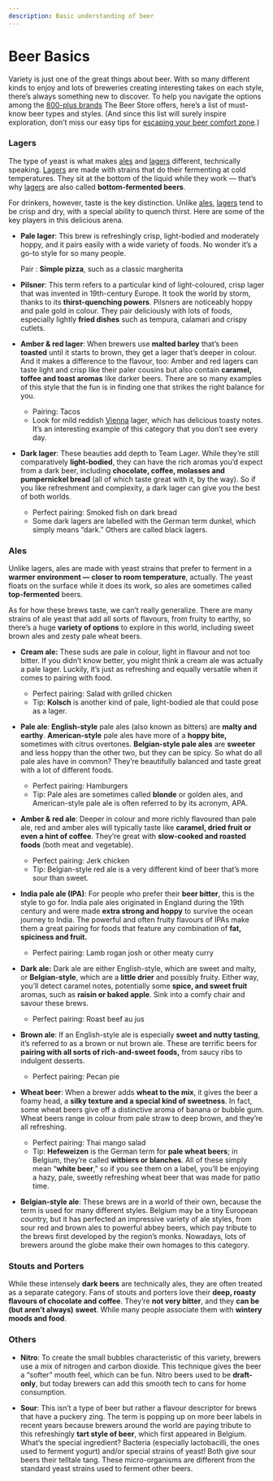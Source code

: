 ```yaml
---
description: Basic understanding of beer
---
```


# Beer Basics

Variety is just one of the great things about beer. With so many different kinds to enjoy and lots of breweries creating interesting takes on each style, there’s always something new to discover. To help you navigate the options among the [800-plus brands](https://www.thebeerstore.ca/beers) The Beer Store offers, here’s a list of must-know beer types and styles. (And since this list will surely inspire exploration, don’t miss our easy tips for [escaping your beer comfort zone](https://www.thebeerstore.ca/articles/6-fun-ways-to-get-out-of-your-beer-comfort-zone/).)



### Lagers

The type of yeast is what makes [ales](https://www.thebeerstore.ca/beers/?type[]=178) and [lagers](https://www.thebeerstore.ca/beers/?type[]=169&lager_one) different, technically speaking. [Lagers](https://www.thebeerstore.ca/beers/?type[]=169&lager_two) are made with strains that do their fermenting at cold temperatures. They sit at the bottom of the liquid while they work — that’s why [lagers](https://www.thebeerstore.ca/beers/?type[]=169&lager_three) are also called **bottom-fermented beers**.

For drinkers, however, taste is the key distinction. Unlike [ales](https://www.thebeerstore.ca/beers/?type[]=178&ale_one), [lagers](https://www.thebeerstore.ca/beers/?type[]=169) tend to be crisp and dry, with a special ability to quench thirst. Here are some of the key players in this delicious arena.



- **Pale lager**: This brew is refreshingly crisp, light-bodied and moderately hoppy, and it pairs easily with a wide variety of foods. No wonder it’s a go-to style for so many people.

  Pair : **Simple pizza**, such as a classic margherita

- **Pilsner**:  This term refers to a particular kind of light-coloured, crisp lager that was invented in 19th-century Europe. It took the world by storm, thanks to its **thirst-quenching powers**. Pilsners are noticeably hoppy and pale gold in colour. They pair deliciously with lots of foods, especially lightly **fried dishes** such as tempura, calamari and crispy cutlets.

- **Amber & red lager**:  When brewers use **malted barley** that’s been **toasted** until it starts to brown, they get a lager that’s deeper in colour. And it makes a difference to the flavour, too: Amber and red lagers can taste light and crisp like their paler cousins but also contain **caramel, toffee and toast aromas** like darker beers. There are so many examples of this style that the fun is in finding one that strikes the right balance for you.

  - Pairing: Tacos
  - Look for mild reddish [Vienna](https://www.thebeerstore.ca/beers/?search_type=beer_page&searchval=Vienna) lager, which has delicious toasty notes. It’s an interesting example of this category that you don’t see every day.

- **Dark lager**: These beauties add depth to Team Lager. While they’re still comparatively **light-bodied**, they can have the rich aromas you’d expect from a dark beer, including **chocolate, coffee, molasses and pumpernickel bread** (all of which taste great with it, by the way). So if you like refreshment and complexity, a dark lager can give you the best of both worlds.

  - Perfect pairing: Smoked fish on dark bread
  - Some dark lagers are labelled with the German term dunkel, which simply means “dark.” Others are called black lagers.



### Ales

Unlike lagers, ales are made with yeast strains that prefer to ferment in a **warmer environment — closer to room temperature**, actually. The yeast floats on the surface while it does its work, so ales are sometimes called **top-fermented** beers.

As for how these brews taste, we can’t really generalize. There are many strains of ale yeast that add all sorts of flavours, from fruity to earthy, so there’s a huge **variety of options** to explore in this world, including sweet brown ales and zesty pale wheat beers. 



- **Cream ale:** These suds are pale in colour, light in flavour and not too bitter. If you didn’t know better, you might think a cream ale was actually a pale lager. Luckily, it’s just as refreshing and equally versatile when it comes to pairing with food.
  - Perfect pairing: Salad with grilled chicken
  - Tip: **Kolsch** is another kind of pale, light-bodied ale that could pose as a lager.

- **Pale ale**: **English-style** pale ales (also known as bitters) are **malty and earthy**. **American-style** pale ales have more of a **hoppy bite,** sometimes with citrus overtones. **Belgian-style pale ales** are **sweeter** and less hoppy than the other two, but they can be spicy. So what do all pale ales have in common? They’re beautifully balanced and taste great with a lot of different foods.
  - Perfect pairing: Hamburgers
  - Tip: Pale ales are sometimes called **blonde** or golden ales, and American-style pale ale is often referred to by its acronym, APA.
- **Amber & red ale**: Deeper in colour and more richly flavoured than pale ale, red and amber ales will typically taste like **caramel, dried fruit or even a hint of coffee**. They’re great with **slow-cooked and roasted foods** (both meat and vegetable).
  - Perfect pairing: Jerk chicken
  - Tip: Belgian-style red ale is a very different kind of beer that’s more sour than sweet.
- **India pale ale (IPA)**: For people who prefer their **beer bitter**, this is the style to go for. India pale ales originated in England during the 19th century and were made **extra strong and hoppy** to survive the ocean journey to India. The powerful and often fruity flavours of IPAs make them a great pairing for foods that feature any combination of **fat, spiciness and fruit.**
  - Perfect pairing: Lamb rogan josh or other meaty curry
- **Dark ale:** Dark ale are either English-style, which are sweet and malty, or **Belgian-style**, which are a **little drier** and possibly fruity. Either way, you’ll detect caramel notes, potentially some **spice, and sweet fruit** aromas, such as **raisin or baked apple**. Sink into a comfy chair and savour these brews.
  - Perfect pairing: Roast beef au jus
- **Brown ale**: If an English-style ale is especially **sweet and nutty tasting**, it’s referred to as a brown or nut brown ale. These are terrific beers for **pairing with all sorts of rich-and-sweet foods,** from saucy ribs to indulgent desserts.
  - Perfect pairing: Pecan pie
- **Wheat beer**: When a brewer adds **wheat to the mix**, it gives the beer a foamy head, a **silky texture and a special kind of sweetness**. In fact, some wheat beers give off a distinctive aroma of banana or bubble gum. Wheat beers range in colour from pale straw to deep brown, and they’re all refreshing.
  - Perfect pairing: Thai mango salad
  - Tip: **Hefeweizen** is the German term for **pale wheat beers**; in Belgium, they’re called **witbiers or blanches**. All of these simply mean “**white beer**,” so if you see them on a label, you’ll be enjoying a hazy, pale, sweetly refreshing wheat beer that was made for patio time.
- **Belgian-style ale**: These brews are in a world of their own, because the term is used for many different styles. Belgium may be a tiny European country, but it has perfected an impressive variety of ale styles, from sour red and brown ales to powerful abbey beers, which pay tribute to the brews first developed by the region’s monks. Nowadays, lots of brewers around the globe make their own homages to this category.



### Stouts and Porters

While these intensely **dark beers** are technically ales, they are often treated as a separate category. Fans of stouts and porters love their **deep, roasty flavours of chocolate and coffee**. They’re **not very bitter**, and they **can be (but aren’t always)** **sweet**. While many people associate them with **wintery moods and food**.





### Others

- **Nitro**: To create the small bubbles characteristic of this variety, brewers use a mix of nitrogen and carbon dioxide. This technique gives the beer a “softer” mouth feel, which can be fun. Nitro beers used to be **draft-only**, but today brewers can add this smooth tech to cans for home consumption.

- **Sour**: This isn’t a type of beer but rather a flavour descriptor for brews that have a puckery zing. The term is popping up on more beer labels in recent years because brewers around the world are paying tribute to this refreshingly **tart style of beer**, which first appeared in Belgium. What’s the special ingredient? Bacteria (especially lactobacilli, the ones used to ferment yogurt) and/or special strains of yeast! Both give sour beers their telltale tang. These micro-organisms are different from the standard yeast strains used to ferment other beers.

  

